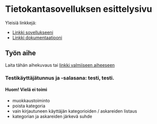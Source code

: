 # Tietokantasovelluksen esittelysivu

Yleisiä linkkejä:

* [Linkki sovellukseeni](http://karhuhen.users.cs.helsinki.fi/tsoha/login)
* [Linkki dokumentaatiooni](https://github.com/HenriikkaKarhuvaara/Tsoha-Bootstrap/blob/master/doc/Muistilistadoku-5.pdf)

## Työn aihe

Laita tähän aihekuvaus tai [linkki valmiiseen aiheeseen](http://advancedkittenry.github.io/suunnittelu_ja_tyoymparisto/aiheet/Muistilista.html) 

### Testikäyttäjätunnus ja -salasana: testi, testi.

#### Huom! Vielä ei toimi

* muokkaustoiminto
* poista kategoria
* vain kirjautuneen käyttäjän kategorioiden / askareiden listaus
* kategorian ja askareiden järkevä suhde

